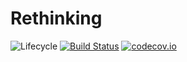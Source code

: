 # Rethinking

![Lifecycle](https://img.shields.io/badge/lifecycle-experimental-orange.svg)<!--
![Lifecycle](https://img.shields.io/badge/lifecycle-maturing-blue.svg)
![Lifecycle](https://img.shields.io/badge/lifecycle-stable-green.svg)
![Lifecycle](https://img.shields.io/badge/lifecycle-retired-orange.svg)
![Lifecycle](https://img.shields.io/badge/lifecycle-archived-red.svg)
![Lifecycle](https://img.shields.io/badge/lifecycle-dormant-blue.svg) -->
[![Build Status](https://travis-ci.org/benelsen/Rethinking.jl.svg?branch=master)](https://travis-ci.org/benelsen/Rethinking.jl)
[![codecov.io](http://codecov.io/github/benelsen/Rethinking.jl/coverage.svg?branch=master)](http://codecov.io/github/benelsen/Rethinking.jl?branch=master)
